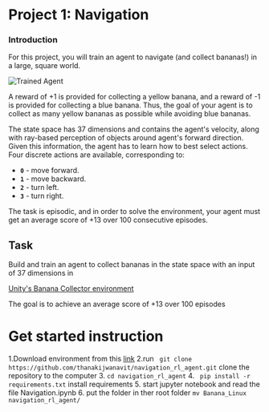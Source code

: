[//]: # (Image References)

[image1]: https://user-images.githubusercontent.com/10624937/42135619-d90f2f28-7d12-11e8-8823-82b970a54d7e.gif "Trained Agent"

# Project 1: Navigation

### Introduction

For this project, you will train an agent to navigate (and collect bananas!) in a large, square world.  

![Trained Agent][image1]

A reward of +1 is provided for collecting a yellow banana, and a reward of -1 is provided for collecting a blue banana.  Thus, the goal of your agent is to collect as many yellow bananas as possible while avoiding blue bananas.  

The state space has 37 dimensions and contains the agent's velocity, along with ray-based perception of objects around agent's forward direction.  Given this information, the agent has to learn how to best select actions.  Four discrete actions are available, corresponding to:
- **`0`** - move forward.
- **`1`** - move backward.
- **`2`** - turn left.
- **`3`** - turn right.

The task is episodic, and in order to solve the environment, your agent must get an average score of +13 over 100 consecutive episodes.

## Task
Build and train an agent to collect bananas in the state space with an input of 37 dimensions in

[Unity's Banana Collector environment](https://github.com/Unity-Technologies/ml-agents/blob/master/docs/Learning-Environment-Examples.md#banana-collector)

The goal is to achieve an average score of +13 over 100 episodes

# Get started instruction

1.Download environment from this [link](https://s3-us-west-1.amazonaws.com/udacity-drlnd/P1/Banana/Banana_Linux.zip)
2.run ``` git clone https://github.com/thanakijwanavit/navigation_rl_agent.git```
clone the repository to the computer
3. ```cd navigation_rl_agent```
4. ``` pip install -r requirements.txt```
install requirements
5. start jupyter notebook and read the file Navigation.ipynb
6. put the folder in ther root folder ```mv Banana_Linux navigation_rl_agent/```
